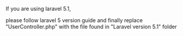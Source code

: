 If you are using laravel 5.1,

please follow laravel 5 version guide and finally replace "UserController.php" with the file found in "Laravel version 5.1" folder
